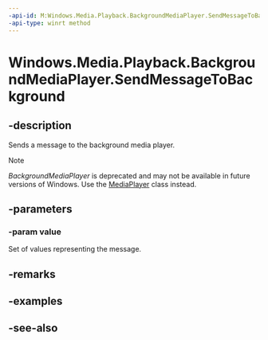 ```yaml
---
-api-id: M:Windows.Media.Playback.BackgroundMediaPlayer.SendMessageToBackground(Windows.Foundation.Collections.ValueSet)
-api-type: winrt method
---
```


<!-- Method syntax
public void SendMessageToBackground(Windows.Foundation.Collections.ValueSet value)
-->

# Windows.Media.Playback.BackgroundMediaPlayer.SendMessageToBackground

## -description
Sends a message to the background media player.

> [!NOTE]
> *BackgroundMediaPlayer* is deprecated and may not be available in future versions of Windows. Use the [MediaPlayer](mediaplayer.md) class instead.

## -parameters
### -param value
Set of values representing the message.

## -remarks

## -examples

## -see-also
